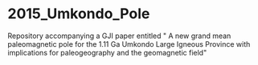 # 2015_Umkondo_Pole
Repository accompanying a GJI paper entitled " A new grand mean paleomagnetic pole for the 1.11 Ga Umkondo Large Igneous Province with implications for paleogeography and the geomagnetic field"
